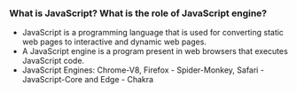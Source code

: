 ### What is JavaScript? What is the role of JavaScript engine?

- JavaScript is a programming language that is used for converting static web pages to interactive and dynamic web pages.
- A JavaScript engine is a program present in web browsers that executes JavaScript code.
- JavaScript Engines: Chrome-V8, Firefox - Spider-Monkey, Safari - JavaScript-Core and Edge - Chakra
